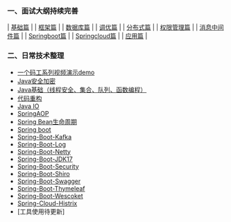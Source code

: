 

### 一、面试大纲持续完善
| [基础篇](/docs/javaInterview/%E5%9F%BA%E7%A1%80%E7%AF%87.md) |
| [框架篇](/docs/javaInterview/%E6%A1%86%E6%9E%B6%E7%AF%87.md) |
| [数据库篇](/docs/javaInterview/%E6%95%B0%E6%8D%AE%E5%BA%93%E7%AF%87.md) |
| [调优篇](/docs/javaInterview/%E8%B0%83%E4%BC%98%E7%AF%87.md) |
| [分布式篇](/docs/javaInterview/%E5%88%86%E5%B8%83%E5%BC%8F%E7%AF%87.md) |
| [权限管理篇](/docs/javaInterview/%E6%9D%83%E9%99%90%E7%AE%A1%E7%90%86.md) |
| [消息中间件篇](/docs/javaInterview/%E6%B6%88%E6%81%AF%E4%B8%AD%E9%97%B4%E4%BB%B6.md) |
| [Springboot篇](/docs/javaInterview/SpringBoot%E5%BF%AB%E9%80%9F%E5%BC%80%E5%8F%91%E6%A1%86%E6%9E%B6.md) |
| [Springcloud篇](/docs/javaInterview/%E5%BE%AE%E6%9C%8D%E5%8A%A1%E6%A1%86%E6%9E%B6SpringCloud.md) |
| [应用篇](/docs/javaInterview/%E5%BA%94%E7%94%A8%E7%AF%87.md) |

### 二、日常技术整理
- [一个码工系列视频演示demo](/Code-Video)
- [Java安全加密](/Java-Security)
- [Java基础（线程安全、集合、队列、函数编程）](/Java-Base)
- [代码重构](/Code-Refactoring)
- [Java IO](/Java-IO)
- [SpringAOP](/Spring-Aop)
- [Spring Bean生命周期](Spring-Bean)
- [Spring boot](/Spring-Boot)
- [Spring-Boot-Kafka](/Spring-Boot-Kafka)
- [Spring-Boot-Log](/Spring-Boot-Log)
- [Spring-Boot-Netty](/Spring-Boot-Netty)
- [Spring-Boot-JDK17](/Spring-Boot-NewJDK17)
- [Spring-Boot-Security](/Spring-Boot-Security)
- [Spring-Boot-Shiro](/Spring-Boot-Shiro)
- [Spring-Boot-Swagger](/Spring-Boot-Swagger2)
- [Spring-Boot-Thymeleaf](/Spring-Boot-Thymeleaf)
- [Spring-Boot-Wescoket](/Spring-Boot-Webscoket)
- [Spring-Cloud-Histrix](/Spring-Cloud-Parent)
- [工具使用待更新]
